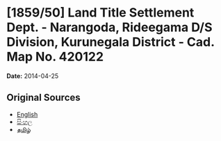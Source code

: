 # [1859/50] Land Title Settlement Dept. - Narangoda, Rideegama D/S Division, Kurunegala District - Cad. Map No. 420122

**Date:** 2014-04-25

## Original Sources

- [English](https://documents.gov.lk/view/extra-gazettes/2014/4/1859-50_E.pdf)
- [සිංහල](https://documents.gov.lk/view/extra-gazettes/2014/4/1859-50_S.pdf)
- [தமிழ்](https://documents.gov.lk/view/extra-gazettes/2014/4/1859-50_T.pdf)
